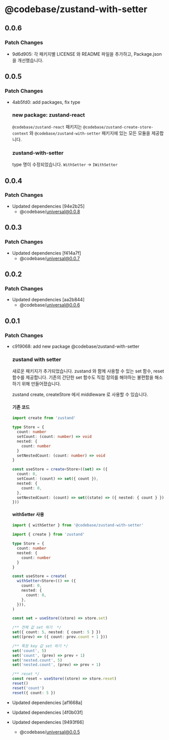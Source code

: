 # @codebase/zustand-with-setter

## 0.0.6

### Patch Changes

- 9d6d905: 각 패키지별 LICENSE 와 README 파일을 추가하고, Package.json 을 개선했습니다.

## 0.0.5

### Patch Changes

- 4ab5fd0: add packages, fix type

  ### new package: zustand-react

  `@codebase/zustand-react` 패키지는 `@codebase/zustand-create-store-context` 와 `@codebase/zustand-with-setter` 패키지에 있는 모든 모듈을 제공합니다.

  ### zustand-with-setter

  type 명이 수정되었습니다. `WithSetter` -> `IWithSetter`

## 0.0.4

### Patch Changes

- Updated dependencies [94e2b25]
  - @codebase/universal@0.0.8

## 0.0.3

### Patch Changes

- Updated dependencies [f414a7f]
  - @codebase/universal@0.0.7

## 0.0.2

### Patch Changes

- Updated dependencies [aa2b844]
  - @codebase/universal@0.0.6

## 0.0.1

### Patch Changes

- c919068: add new package @codebase/zustand-with-setter

  ### zustand with setter

  새로운 패키지가 추가되었습니다. zustand 와 함께 사용할 수 있는 set 함수, reset 함수를 제공합니다. 기존의 간단한 set 함수도 직접 정의를 해야하는 불편함을 해소하기 위해 만들어졌습니다.

  zustand create, createStore 에서 middleware 로 사용할 수 있습니다.

  #### 기존 코드

  ```ts
  import create from 'zustand'

  type Store = {
    count: number
    setCount: (count: number) => void
    nested: {
      count: number
    }
    setNestedCount: (count: number) => void
  }

  const useStore = create<Store>((set) => ({
    count: 0,
    setCount: (count) => set({ count }),
    nested: {
      count: 0,
    },
    setNestedCount: (count) => set((state) => ({ nested: { count } })),
  }))
  ```

  #### withSetter 사용

  ```ts
  import { withSetter } from '@codebase/zustand-with-setter'

  import { create } from 'zustand'

  type Store = {
    count: number
    nested: {
      count: number
    }
  }

  const useStore = create(
    withSetter<Store>(() => ({
      count: 0,
      nested: {
        count: 0,
      },
    })),
  )

  const set = useStore((store) => store.set)

  /** 전체 값 set 하기  */
  set({ count: 5, nested: { count: 5 } })
  set((prev) => ({ count: prev.count + 1 }))

  /** 특정 key 값 set 하기 */
  set('count', 5)
  set('count', (prev) => prev + 1)
  set('nested.count', 5)
  set('nested.count', (prev) => prev + 1)

  /** reset */
  const reset = useStore((store) => store.reset)
  reset()
  reset('count')
  reset({ count: 5 })
  ```

- Updated dependencies [af1668a]
- Updated dependencies [4f0b03f]
- Updated dependencies [9493f66]
  - @codebase/universal@0.0.5
